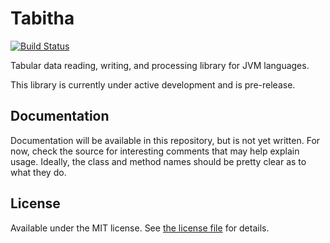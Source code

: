 # Tabitha

[![Build Status](https://travis-ci.com/Widen/tabitha.svg?token=UKs7oqY6xCy4WamxJFLH&branch=master)](https://travis-ci.com/Widen/tabitha)

Tabular data reading, writing, and processing library for JVM languages.

This library is currently under active development and is pre-release.

## Documentation
Documentation will be available in this repository, but is not yet written. For now, check the source for interesting comments that may help explain usage. Ideally, the class and method names should be pretty clear as to what they do.

## License
Available under the MIT license. See [the license file](LICENSE.md) for details.
